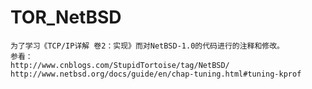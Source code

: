 TOR_NetBSD
==========
    为了学习《TCP/IP详解 卷2：实现》而对NetBSD-1.0的代码进行的注释和修改。
    参看：
    http://www.cnblogs.com/StupidTortoise/tag/NetBSD/
    http://www.netbsd.org/docs/guide/en/chap-tuning.html#tuning-kprof


